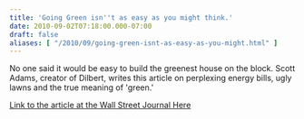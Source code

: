 ```yaml
---
title: 'Going Green isn''t as easy as you might think.'
date: 2010-09-02T07:18:00.000-07:00
draft: false
aliases: [ "/2010/09/going-green-isnt-as-easy-as-you-might.html" ]
---
```


No one said it would be easy to build the greenest house on the block. Scott Adams, creator of Dilbert, writes this article on perplexing energy bills, ugly lawns and the true meaning of 'green.'  
  
[Link to the article at the Wall Street Journal Here](http://online.wsj.com/article/SB10001424052748704868604575433620189923744.html)